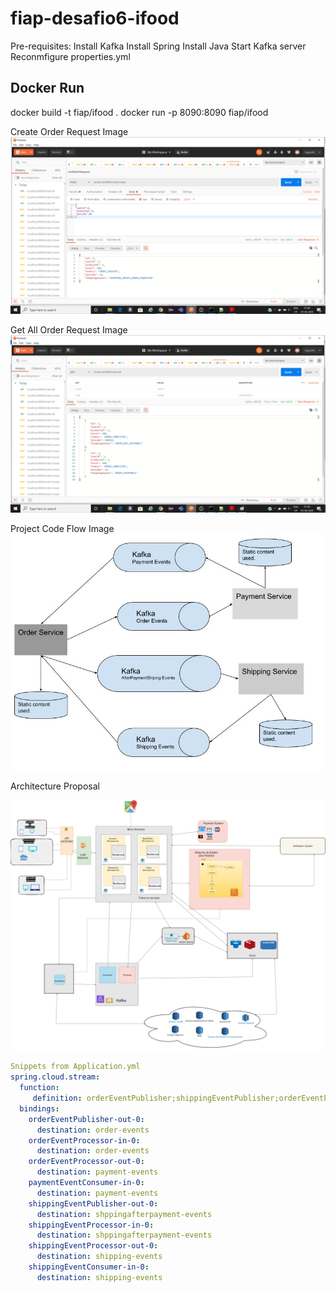 # fiap-desafio6-ifood

Pre-requisites:
Install Kafka
Install Spring
Install Java
Start Kafka server
Reconmfigure properties.yml


Docker Run
------------------
docker build -t fiap/ifood .
docker run -p 8090:8090 fiap/ifood


Create Order Request Image
![Image of Create An Order](https://github.com/ttiede/fiap-desafio6/blob/master/images/CreateOrder.png)

Get All Order Request Image
![Image of Search](https://github.com/ttiede/fiap-desafio6/blob/master/images/GetAll_Orders.png)

 Project Code Flow Image
![Image of Project Code Flow](https://github.com/ttiede/fiap-desafio6/blob/master/images/Code%20Flow.jpg)


Architecture Proposal

![Image of Search](https://github.com/ttiede/fiap-desafio6/blob/master/images/ifood-arquitetura-proposta.jpg)

```yml
Snippets from Application.yml 
spring.cloud.stream:
  function:
     definition: orderEventPublisher;shippingEventPublisher;orderEventProcessor;shippingEventProcessor;paymentEventConsumer;shippingEventConsumer
  bindings:
    orderEventPublisher-out-0:
      destination: order-events
    orderEventProcessor-in-0:
      destination: order-events
    orderEventProcessor-out-0:
      destination: payment-events
    paymentEventConsumer-in-0:
      destination: payment-events
    shippingEventPublisher-out-0:
      destination: shppingafterpayment-events  
    shippingEventProcessor-in-0:
      destination: shppingafterpayment-events
    shippingEventProcessor-out-0:
      destination: shipping-events
    shippingEventConsumer-in-0:
      destination: shipping-events
```

